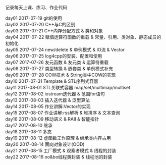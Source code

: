 记录每天上课、练习、作业代码

day01 2017-07-19 git的使用   
day02 2017-07-20 C++与C的区别   
day03 2017-07-21 C++内存分配方式 & 类和对象   
day04 2017-07-22 赋值运算符函数的重载 & 常量、引用、类对象、静态成员的初始化  
day05 2017-07-24 new/delete & 单例模式 & IO流 & Vector   
day06 2017-07-25 log4cpp的安装、配置和使用    
day07 2017-07-26 友元函数 & 友元类 & 运算符重载   
day08 2017-07-27 类型转换 & 嵌套类 & 单例模式补充   
day09 2017-07-28 COW技术 & String类中COW的实现   
day10 2017-07-31 Template & STL序列式容器      
day11 2017-08-01 STL关联式容器 map/set/multimap/multiset   
day12 2017-08-02 iostream迭代器 & 范围for语句      
day13 2017-08-03 插入迭代器 & 泛型算法     
day14 2017-08-05 作业讲解:Vector的实现      
day15 2017-08-07 作业讲解:rss解析 & 堆排序 & 文本查询       
day16 2017-08-09 移动语义 & RAII & 智能指针      
day17 2017-08-10 继承         
day18 2017-08-11 多态           
day19 2017-08-12 虚函数工作原理 & 继承类内存占用     
day20 2017-08-14 面向对象设计(OOD)      
day21 2017-08-15 工厂模式 & 观察者模式 & 线程的封装      
day22 2017-08-16 oo&bo线程类封装 & 线程池的封装        
